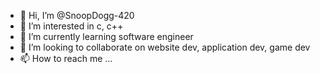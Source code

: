 - 👋 Hi, I’m @SnoopDogg-420
- 👀 I’m interested in c, c++
- 🌱 I’m currently learning software engineer
- 💞️ I’m looking to collaborate on website dev, application dev, game dev 
- 📫 How to reach me ...

<!---
SnoopDogg-420/SnoopDogg-420 is a ✨ special ✨ repository because its `README.md` (this file) appears on your GitHub profile.
You can click the Preview link to take a look at your changes.
--->
